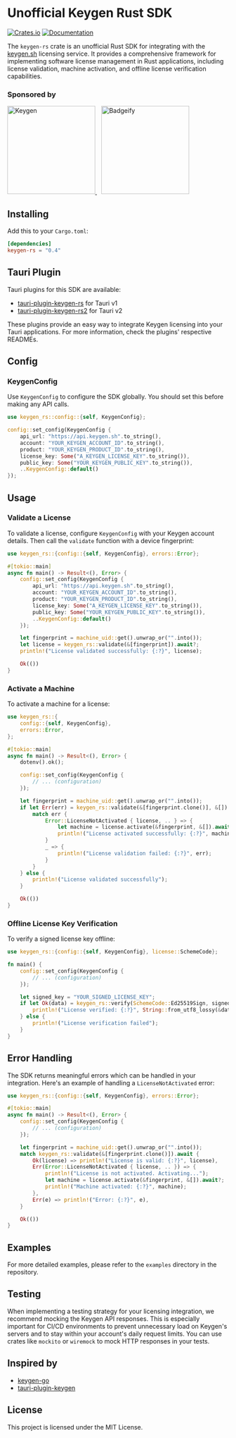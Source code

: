 # Unofficial Keygen Rust SDK

[![Crates.io](https://img.shields.io/crates/v/keygen-rs.svg)](https://crates.io/crates/keygen-rs)
[![Documentation](https://docs.rs/keygen-rs/badge.svg)](https://docs.rs/keygen-rs)

The `keygen-rs` crate is an unofficial Rust SDK for integrating with the [keygen.sh](https://keygen.sh) licensing service.
It provides a comprehensive framework for implementing software license management in Rust applications, including license validation, machine activation, and offline license verification capabilities.

### Sponsored by

<a href="https://keygen.sh?via=keygen-rs" style="margin-right: 10px">
    <img src="https://keygen.sh/images/logo-pill.png" width="200" alt="Keygen">
</a>
<a href="https://badgeify.app?ref=keygen-rs">
    <img src="https://badgeify.app/logo-pill.png" width="200" alt="Badgeify">
</a>

## Installing

Add this to your `Cargo.toml`:

```toml
[dependencies]
keygen-rs = "0.4"
```

## Tauri Plugin

Tauri plugins for this SDK are available:

- [tauri-plugin-keygen-rs](./packages/tauri-plugin-keygen-rs) for Tauri v1
- [tauri-plugin-keygen-rs2](./packages/tauri-plugin-keygen-rs2) for Tauri v2

These plugins provide an easy way to integrate Keygen licensing into your Tauri applications. For more information, check the plugins' respective READMEs.

## Config

### KeygenConfig

Use `KeygenConfig` to configure the SDK globally. You should set this before making any API calls.

```rust
use keygen_rs::config::{self, KeygenConfig};

config::set_config(KeygenConfig {
    api_url: "https://api.keygen.sh".to_string(),
    account: "YOUR_KEYGEN_ACCOUNT_ID".to_string(),
    product: "YOUR_KEYGEN_PRODUCT_ID".to_string(),
    license_key: Some("A_KEYGEN_LICENSE_KEY".to_string()),
    public_key: Some("YOUR_KEYGEN_PUBLIC_KEY".to_string()),
    ..KeygenConfig::default()
});
```

## Usage

### Validate a License

To validate a license, configure `KeygenConfig` with your Keygen account details. Then call the `validate` function with a device fingerprint:

```rust
use keygen_rs::{config::{self, KeygenConfig}, errors::Error};

#[tokio::main]
async fn main() -> Result<(), Error> {
    config::set_config(KeygenConfig {
        api_url: "https://api.keygen.sh".to_string(),
        account: "YOUR_KEYGEN_ACCOUNT_ID".to_string(),
        product: "YOUR_KEYGEN_PRODUCT_ID".to_string(),
        license_key: Some("A_KEYGEN_LICENSE_KEY".to_string()),
        public_key: Some("YOUR_KEYGEN_PUBLIC_KEY".to_string()),
        ..KeygenConfig::default()
    });

    let fingerprint = machine_uid::get().unwrap_or("".into());
    let license = keygen_rs::validate(&[fingerprint]).await?;
    println!("License validated successfully: {:?}", license);

    Ok(())
}
```

### Activate a Machine

To activate a machine for a license:

```rust
use keygen_rs::{
    config::{self, KeygenConfig},
    errors::Error,
};

#[tokio::main]
async fn main() -> Result<(), Error> {
    dotenv().ok();

    config::set_config(KeygenConfig {
        // ... (configuration)
    });

    let fingerprint = machine_uid::get().unwrap_or("".into());
    if let Err(err) = keygen_rs::validate(&[fingerprint.clone()], &[]).await {
        match err {
            Error::LicenseNotActivated { license, .. } => {
                let machine = license.activate(&fingerprint, &[]).await?;
                println!("License activated successfully: {:?}", machine);
            }
            _ => {
                println!("License validation failed: {:?}", err);
            }
        }
    } else {
        println!("License validated successfully");
    }

    Ok(())
}
```

### Offline License Key Verification

To verify a signed license key offline:

```rust
use keygen_rs::{config::{self, KeygenConfig}, license::SchemeCode};

fn main() {
    config::set_config(KeygenConfig {
        // ... (configuration)
    });

    let signed_key = "YOUR_SIGNED_LICENSE_KEY";
    if let Ok(data) = keygen_rs::verify(SchemeCode::Ed25519Sign, signed_key) {
        println!("License verified: {:?}", String::from_utf8_lossy(&data));
    } else {
        println!("License verification failed");
    }
}
```

## Error Handling

The SDK returns meaningful errors which can be handled in your integration. Here's an example of handling a `LicenseNotActivated` error:

```rust
use keygen_rs::{config::{self, KeygenConfig}, errors::Error};

#[tokio::main]
async fn main() -> Result<(), Error> {
    config::set_config(KeygenConfig {
        // ... (configuration)
    });

    let fingerprint = machine_uid::get().unwrap_or("".into());
    match keygen_rs::validate(&[fingerprint.clone()]).await {
        Ok(license) => println!("License is valid: {:?}", license),
        Err(Error::LicenseNotActivated { license, .. }) => {
            println!("License is not activated. Activating...");
            let machine = license.activate(&fingerprint, &[]).await?;
            println!("Machine activated: {:?}", machine);
        },
        Err(e) => println!("Error: {:?}", e),
    }

    Ok(())
}
```

## Examples

For more detailed examples, please refer to the `examples` directory in the repository.

## Testing

When implementing a testing strategy for your licensing integration, we recommend mocking the Keygen API responses. This is especially important for CI/CD environments to prevent unnecessary load on Keygen's servers and to stay within your account's daily request limits.
You can use crates like `mockito` or `wiremock` to mock HTTP responses in your tests.

## Inspired by

- [keygen-go](https://github.com/keygen-sh/keygen-go)
- [tauri-plugin-keygen](https://github.com/bagindo/tauri-plugin-keygen)

## License

This project is licensed under the MIT License.
